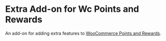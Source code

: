 # Extra Add-on for Wc Points and Rewards
An add-on for adding extra features to [WooCommerce Points and Rewards](https://woocommerce.com/products/woocommerce-points-and-rewards/).
